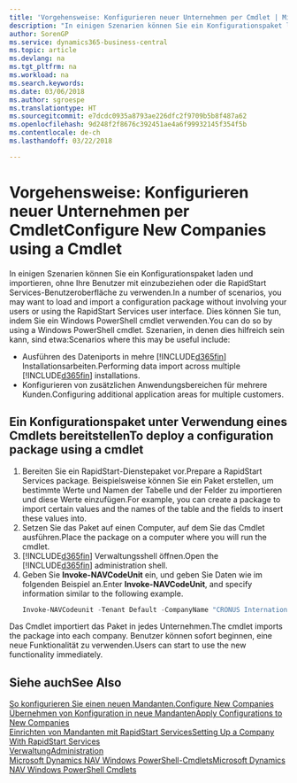 ```yaml
---
title: 'Vorgehensweise: Konfigurieren neuer Unternehmen per Cmdlet | Microsoft Docs'
description: "In einigen Szenarien können Sie ein Konfigurationspaket laden und importieren, ohne Ihre Benutzer mit einzubeziehen oder die RapidStart Services-Benutzeroberfläche zu verwenden. Dies können Sie tun, indem Sie ein Windows PowerShell cmdlet  verwenden."
author: SorenGP
ms.service: dynamics365-business-central
ms.topic: article
ms.devlang: na
ms.tgt_pltfrm: na
ms.workload: na
ms.search.keywords: 
ms.date: 03/06/2018
ms.author: sgroespe
ms.translationtype: HT
ms.sourcegitcommit: e7dcdc0935a8793ae226dfc2f9709b5b8f487a62
ms.openlocfilehash: 9d248f2f8676c392451ae4a6f99932145f354f5b
ms.contentlocale: de-ch
ms.lasthandoff: 03/22/2018

---
```

# <a name="configure-new-companies-using-a-cmdlet"></a><span data-ttu-id="84174-104">Vorgehensweise: Konfigurieren neuer Unternehmen per Cmdlet</span><span class="sxs-lookup"><span data-stu-id="84174-104">Configure New Companies using a Cmdlet</span></span>
<span data-ttu-id="84174-105">In einigen Szenarien können Sie ein Konfigurationspaket laden und importieren, ohne Ihre Benutzer mit einzubeziehen oder die RapidStart Services-Benutzeroberfläche zu verwenden.</span><span class="sxs-lookup"><span data-stu-id="84174-105">In a number of scenarios, you may want to load and import a configuration package without involving your users or using the RapidStart Services user interface.</span></span> <span data-ttu-id="84174-106">Dies können Sie tun, indem Sie ein Windows PowerShell cmdlet  verwenden.</span><span class="sxs-lookup"><span data-stu-id="84174-106">You can do so by using a Windows PowerShell cmdlet.</span></span> <span data-ttu-id="84174-107">Szenarien, in denen dies hilfreich sein kann, sind etwa:</span><span class="sxs-lookup"><span data-stu-id="84174-107">Scenarios where this may be useful include:</span></span>  

- <span data-ttu-id="84174-108">Ausführen des Dateniports in mehre  [!INCLUDE[d365fin](includes/d365fin_md.md)] Installationsarbeiten.</span><span class="sxs-lookup"><span data-stu-id="84174-108">Performing data import across multiple [!INCLUDE[d365fin](includes/d365fin_md.md)] installations.</span></span>
- <span data-ttu-id="84174-109">Konfigurieren von zusätzlichen Anwendungsbereichen für mehrere Kunden.</span><span class="sxs-lookup"><span data-stu-id="84174-109">Configuring additional application areas for multiple customers.</span></span>  

## <a name="to-deploy-a-configuration-package-using-a-cmdlet"></a><span data-ttu-id="84174-110">Ein Konfigurationspaket unter Verwendung eines Cmdlets bereitstellen</span><span class="sxs-lookup"><span data-stu-id="84174-110">To deploy a configuration package using a cmdlet</span></span>  

1. <span data-ttu-id="84174-111">Bereiten Sie ein RapidStart-Dienstepaket vor.</span><span class="sxs-lookup"><span data-stu-id="84174-111">Prepare a RapidStart Services package.</span></span> <span data-ttu-id="84174-112">Beispielsweise können Sie ein Paket erstellen, um bestimmte Werte und Namen der Tabelle und der Felder zu importieren und diese Werte einzufügen.</span><span class="sxs-lookup"><span data-stu-id="84174-112">For example, you can create a package to import certain values and the names of the table and the fields to insert these values into.</span></span>  
2. <span data-ttu-id="84174-113">Setzen Sie das Paket auf einen Computer, auf dem Sie das Cmdlet ausführen.</span><span class="sxs-lookup"><span data-stu-id="84174-113">Place the package on a computer where you will run the cmdlet.</span></span>  
3. <span data-ttu-id="84174-114">[!INCLUDE[d365fin](includes/d365fin_md.md)] Verwaltungsshell öffnen.</span><span class="sxs-lookup"><span data-stu-id="84174-114">Open the [!INCLUDE[d365fin](includes/d365fin_md.md)] administration shell.</span></span>  
4. <span data-ttu-id="84174-115">Geben Sie **Invoke-NAVCodeUnit** ein, und geben Sie Daten wie im folgenden Beispiel an.</span><span class="sxs-lookup"><span data-stu-id="84174-115">Enter **Invoke-NAVCodeUnit**, and specify information similar to the following example.</span></span>  
    ```powershell  
    Invoke-NAVCodeunit -Tenant Default -CompanyName "CRONUS International Ltd." -CodeunitId 8620 -MethodName ImportRapidStartPackage -Argument "C:TEMPRS_CONFIG.rapidstart" -ServerInstance DynamicsNAV71  

    ```
<span data-ttu-id="84174-116">Das Cmdlet importiert das Paket in jedes Unternehmen.</span><span class="sxs-lookup"><span data-stu-id="84174-116">The cmdlet imports the package into each company.</span></span> <span data-ttu-id="84174-117">Benutzer können sofort beginnen, eine neue Funktionalität zu verwenden.</span><span class="sxs-lookup"><span data-stu-id="84174-117">Users can start to use the new functionality immediately.</span></span>  

## <a name="see-also"></a><span data-ttu-id="84174-118">Siehe auch</span><span class="sxs-lookup"><span data-stu-id="84174-118">See Also</span></span>  
[<span data-ttu-id="84174-119">So konfigurieren Sie einen neuen Mandanten.</span><span class="sxs-lookup"><span data-stu-id="84174-119">Configure New Companies</span></span>](admin-how-to-configure-new-companies.md)  
[<span data-ttu-id="84174-120">Übernehmen von Konfiguration in neue Mandanten</span><span class="sxs-lookup"><span data-stu-id="84174-120">Apply Configurations to New Companies</span></span>](admin-apply-configuration-to-new-companies.md)  
[<span data-ttu-id="84174-121">Einrichten von Mandanten mit RapidStart Services</span><span class="sxs-lookup"><span data-stu-id="84174-121">Setting Up a Company With RapidStart Services</span></span>](admin-set-up-a-company-with-rapidstart.md)  
[<span data-ttu-id="84174-122">Verwaltung</span><span class="sxs-lookup"><span data-stu-id="84174-122">Administration</span></span>](admin-setup-and-administration.md)  
[<span data-ttu-id="84174-123">Microsoft Dynamics NAV Windows PowerShell-Cmdlets</span><span class="sxs-lookup"><span data-stu-id="84174-123">Microsoft Dynamics NAV Windows PowerShell Cmdlets</span></span>](/dynamics-nav/microsoft-dynamics-nav-windows-powershell-cmdlets)

